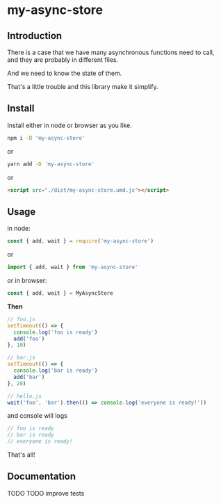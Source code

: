 # my-async-store

## Introduction

There is a case that we have many asynchronous functions need to call, and they are probably in different files.

And we need to know the state of them.

That's a little trouble and this library make it simplify.

## Install

Install either in node or browser as you like.

```bash
npm i -D 'my-async-store'
```

or

```bash
yarn add -D 'my-async-store'
```

or

```html
<script src="./dist/my-async-store.umd.js"></script>
```

## Usage

in node:

```js
const { add, wait } = require('my-async-store')
```

or

```js
import { add, wait } from 'my-async-store'
```

or in browser:
```js
const { add, wait } = MyAsyncStore
```

**Then**

```js
// foo.js
setTimeout(() => {
  console.log('foo is ready')
  add('foo')
}, 10)
```

```js
// bar.js
setTimeout(() => {
  console.log('bar is ready')
  add('bar')
}, 20)
```

```js
// hello.js
wait('foo', 'bar').then(() => console.log('everyone is ready!'))
```


and console will logs

```js
// foo is ready
// bar is ready
// everyone is ready!
```

That's all! 

## Documentation

TODO 
TODO improve tests